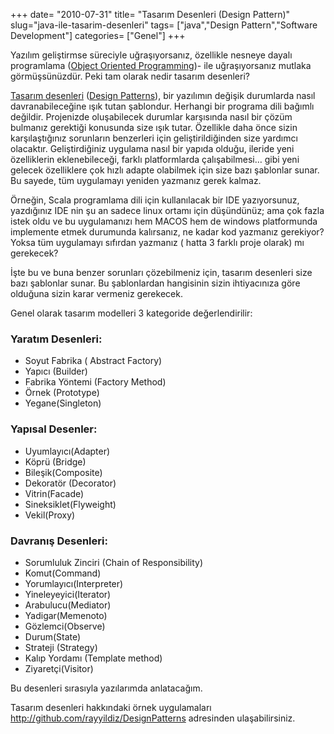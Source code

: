 +++
date= "2010-07-31"
title= "Tasarım Desenleri (Design Pattern)"
slug="java-ile-tasarim-desenleri"
tags= ["java","Design Pattern","Software Development"]
categories= ["Genel"]
+++



Yazılım geliştirmse süreciyle uğraşıyorsanız, özellikle nesneye dayalı programlama ([Object Oriented Programming](http://en.wikipedia.org/wiki/Object-oriented))- ile uğraşıyorsanız mutlaka görmüşsünüzdür. Peki tam olarak nedir tasarım desenleri?

[Tasarım desenleri](http://tr.wikipedia.org/wiki/Tasar%C4%B1m_%C3%B6r%C3%BCnt%C3%BCleri) ([Design Patterns](http://en.wikipedia.org/wiki/Design_pattern_%28computer_science%29)), bir yazılımın değişik durumlarda nasıl davranabileceğine ışık tutan şablondur. Herhangi bir programa dili bağımlı değildir. Projenizde oluşabilecek durumlar karşısında nasıl bir çözüm bulmanız gerektiği konusunda size ışık tutar. Özellikle daha önce sizin karşılaştığınız sorunların benzerleri için geliştirildiğinden size yardımcı olacaktır. Geliştirdiğiniz uygulama nasıl bir yapıda olduğu, ileride yeni özelliklerin eklenebileceği, farklı platformlarda çalışabilmesi… gibi yeni gelecek özelliklere çok hızlı adapte olabilmek için size bazı şablonlar sunar. Bu sayede, tüm uygulamayı yeniden yazmanız gerek kalmaz.

Örneğin, Scala programlama dili için kullanılacak bir IDE yazıyorsunuz, yazdığınız IDE nin şu an sadece linux ortamı için düşündünüz; ama çok fazla istek oldu ve bu uygulamanızı hem MACOS hem de windows platformunda implemente etmek durumunda kalırsanız, ne kadar kod yazmanız gerekiyor? Yoksa tüm uygulamayı sıfırdan yazmanız ( hatta 3 farklı proje olarak) mı gerekecek?

İşte bu ve buna benzer sorunları çözebilmeniz için, tasarım desenleri size bazı şablonlar sunar. Bu şablonlardan hangisinin sizin ihtiyacınıza göre olduğuna sizin karar vermeniz gerekecek.

Genel olarak tasarım modelleri 3 kategoride değerlendirilir:

### Yaratım Desenleri:

* Soyut Fabrika ( Abstract Factory)
* Yapıcı (Builder)
* Fabrika Yöntemi (Factory Method)
* Örnek (Prototype)
* Yegane(Singleton)

### Yapısal Desenler:

* Uyumlayıcı(Adapter)
* Köprü (Bridge)
* Bileşik(Composite)
* Dekoratör (Decorator)
* Vitrin(Facade)
* Sineksiklet(Flyweight)
* Vekil(Proxy)

### Davranış Desenleri:

* Sorumluluk Zinciri (Chain of Responsibility)
* Komut(Command)
* Yorumlayıcı(Interpreter)
* Yineleyeyici(Iterator)
* Arabulucu(Mediator)
* Yadigar(Memenoto)
* Gözlemci(Observe)
* Durum(State)
* Strateji (Strategy)
* Kalıp Yordamı (Template method)
* Ziyaretçi(Visitor)

Bu desenleri sırasıyla yazılarımda anlatacağım.

Tasarım desenleri hakkındaki örnek uygulamaları <http://github.com/rayyildiz/DesignPatterns> adresinden ulaşabilirsiniz.